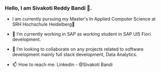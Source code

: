 ### Hello, I am Sivakoti Reddy Bandi 👋. 

-    I am currently pursuing my Master's In Applied Computer Science at SRH Hochschule Heidelberg👋

- 🔭 I’m currently working in SAP as working student in SAP UI5 Fiori development.

- 👯 I’m looking to collaborate on any projects related to software development mainly full stack development, Data Analytics.

- 📫 How to reach me: Linkedin - @Sivakoti Bandi

